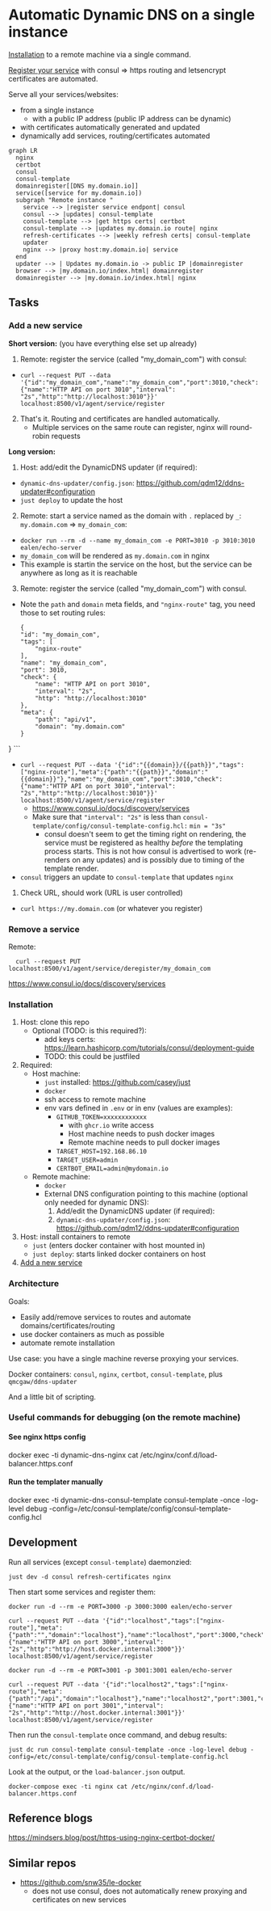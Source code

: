 # Automatic Dynamic DNS on a single instance

[Installation](#installation) to a remote machine via a single command.

[Register your service](#add-a-new-service) with consul => https routing and letsencrypt certificates are automated.

Serve all your services/websites:
 - from a single instance
   - with a public IP address (public IP address can be dynamic)
 - with certificates automatically generated and updated
 - dynamically add services, routing/certificates automated


```mermaid
graph LR
  nginx
  certbot
  consul
  consul-template
  domainregister[[DNS my.domain.io]]
  service([service for my.domain.io])
  subgraph "Remote instance "
    service --> |register service endpont| consul
    consul --> |updates| consul-template
    consul-template --> |get https certs| certbot
    consul-template --> |updates my.domain.io route| nginx
    refresh-certificates --> |weekly refresh certs| consul-template
    updater
    nginx --> |proxy host:my.domain.io| service
  end
  updater --> | Updates my.domain.io -> public IP |domainregister
  browser --> |my.domain.io/index.html| domainregister
  domainregister --> |my.domain.io/index.html| nginx
```

## Tasks

### Add a new service

**Short version:** (you have everything else set up already)

1. Remote: register the service (called "my_domain_com") with consul:
  - `curl --request PUT --data '{"id":"my_domain_com","name":"my_domain_com","port":3010,"check":{"name":"HTTP API on port 3010","interval": "2s","http":"http://localhost:3010"}}' localhost:8500/v1/agent/service/register`
2. That's it. Routing and certificates are handled automatically.
   - Multiple services on the same route can register, nginx will round-robin requests

**Long version:**

1. Host: add/edit the DynamicDNS updater (if required):
  - `dynamic-dns-updater/config.json`: https://github.com/qdm12/ddns-updater#configuration
  - `just deploy` to update the host
2. Remote: start a service named as the domain with `.` replaced by `_`:  `my.domain.com` => `my_domain_com`:
  - `docker run --rm -d --name my_domain_com -e PORT=3010 -p 3010:3010 ealen/echo-server`
  - `my_domain_com` will be rendered as `my.domain.com` in nginx
  - This example is startin the service on the host, but the service can be anywhere as long as it is reachable
3. Remote: register the service (called "my_domain_com") with consul.
  - Note the `path` and `domain` meta fields, and `"nginx-route"` tag, you need those to set routing rules:
    ```
    {
    "id": "my_domain_com",
    "tags": [
        "nginx-route"
    ],
    "name": "my_domain_com",
    "port": 3010,
    "check": {
        "name": "HTTP API on port 3010",
        "interval": "2s",
        "http": "http://localhost:3010"
    },
    "meta": {
        "path": "api/v1",
        "domain": "my.domain.com"
    }
}
    ```
  - `curl --request PUT --data '{"id":"{{domain}}/{{path}}","tags":["nginx-route"],"meta":{"path":"{{path}}","domain":"{{domain}}"},"name":"my_domain_com","port":3010,"check":{"name":"HTTP API on port 3010","interval": "2s","http":"http://localhost:3010"}}' localhost:8500/v1/agent/service/register`
    - https://www.consul.io/docs/discovery/services
    - Make sure that `"interval": "2s"` is less than `consul-template/config/consul-template-config.hcl:` `min = "3s"`
      - consul doesn't seem to get the timing right on rendering, the service must be registered as healthy *before* the templating process starts. This is not how consul is advertised to work (re-renders on any updates) and is possibly due to timing of the template render.
  - `consul` triggers an update to `consul-template` that updates `nginx`
1. Check URL, should work (URL is user controlled)
  - `curl https://my.domain.com` (or whatever you register)

### Remove a service

Remote:

```
  curl --request PUT localhost:8500/v1/agent/service/deregister/my_domain_com
```

https://www.consul.io/docs/discovery/services

### Installation

1. Host: clone this repo
   - Optional (TODO: is this required?):
     - add keys certs: https://learn.hashicorp.com/tutorials/consul/deployment-guide
     - TODO: this could be justfiled
2. Required:
   - Host machine:
     - `just` installed: https://github.com/casey/just
     - `docker`
     - ssh access to remote machine
     - env vars defined in `.env` or in env (values are examples):
       - `GITHUB_TOKEN=xxxxxxxxxxxx`
         - with `ghcr.io` write access
         - Host machine needs to push docker images
         - Remote machine needs to pull docker images
       - `TARGET_HOST=192.168.86.10`
       - `TARGET_USER=admin`
       - `CERTBOT_EMAIL=admin@mydomain.io`
   - Remote machine:
     - `docker`
     - External DNS configuration pointing to this machine (optional only needed for dynamic DNS):
       1. Add/edit the DynamicDNS updater (if required):
       2. `dynamic-dns-updater/config.json`: https://github.com/qdm12/ddns-updater#configuration
3. Host: install containers to remote
   - `just` (enters docker container with host mounted in)
   - `just deploy`: starts linked docker containers on host
4. [Add a new service](#add-a-new-service)


### Architecture

Goals:

   - Easily add/remove services to routes and automate domains/certificates/routing
   - use docker containers as much as possible
   - automate remote installation

Use case: you have a single machine reverse proxying your services.

Docker containers: `consul`, `nginx`, `certbot`, `consul-template`, plus `qmcgaw/ddns-updater`

And a little bit of scripting.

### Useful commands for debugging (on the remote machine)

#### See nginx https config

docker exec -ti dynamic-dns-nginx cat /etc/nginx/conf.d/load-balancer.https.conf

#### Run the templater manually

docker exec -ti dynamic-dns-consul-template consul-template -once -log-level debug -config=/etc/consul-template/config/consul-template-config.hcl

## Development

Run all services (except `consul-template`) daemonzied:

```
just dev -d consul refresh-certificates nginx
```

Then start some services and register them:

```
docker run -d --rm -e PORT=3000 -p 3000:3000 ealen/echo-server
```
```
curl --request PUT --data '{"id":"localhost","tags":["nginx-route"],"meta":{"path":"","domain":"localhost"},"name":"localhost","port":3000,"check":{"name":"HTTP API on port 3000","interval": "2s","http":"http://host.docker.internal:3000"}}' localhost:8500/v1/agent/service/register
```

```
docker run -d --rm -e PORT=3001 -p 3001:3001 ealen/echo-server
```
```
curl --request PUT --data '{"id":"localhost2","tags":["nginx-route"],"meta":{"path":"/api","domain":"localhost"},"name":"localhost2","port":3001,"check":{"name":"HTTP API on port 3001","interval": "2s","http":"http://host.docker.internal:3001"}}' localhost:8500/v1/agent/service/register
```

Then run the `consul-template` once command, and debug results:

```
just dc run consul-template consul-template -once -log-level debug -config=/etc/consul-template/config/consul-template-config.hcl

```

Look at the output, or the `load-balancer.json` output.

```
docker-compose exec -ti nginx cat /etc/nginx/conf.d/load-balancer.https.conf
```


## Reference blogs

https://mindsers.blog/post/https-using-nginx-certbot-docker/

## Similar repos

 - https://github.com/snw35/le-docker
   - does not use consul, does not automatically renew proxying and certificates on new services
